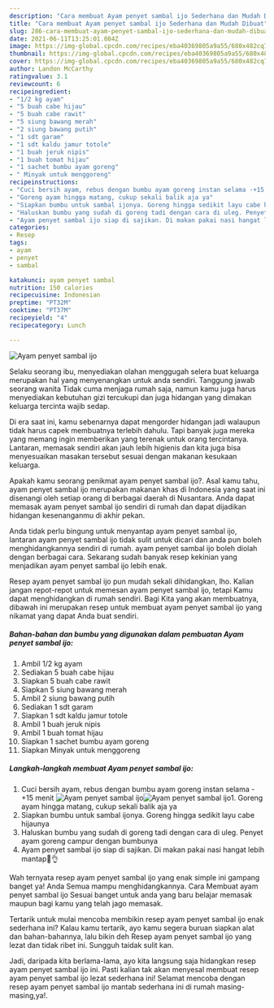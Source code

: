 ```yaml
---
description: "Cara membuat Ayam penyet sambal ijo Sederhana dan Mudah Dibuat"
title: "Cara membuat Ayam penyet sambal ijo Sederhana dan Mudah Dibuat"
slug: 286-cara-membuat-ayam-penyet-sambal-ijo-sederhana-dan-mudah-dibuat
date: 2021-06-11T13:25:01.084Z
image: https://img-global.cpcdn.com/recipes/eba40369805a9a55/680x482cq70/ayam-penyet-sambal-ijo-foto-resep-utama.jpg
thumbnail: https://img-global.cpcdn.com/recipes/eba40369805a9a55/680x482cq70/ayam-penyet-sambal-ijo-foto-resep-utama.jpg
cover: https://img-global.cpcdn.com/recipes/eba40369805a9a55/680x482cq70/ayam-penyet-sambal-ijo-foto-resep-utama.jpg
author: Landon McCarthy
ratingvalue: 3.1
reviewcount: 6
recipeingredient:
- "1/2 kg ayam"
- "5 buah cabe hijau"
- "5 buah cabe rawit"
- "5 siung bawang merah"
- "2 siung bawang putih"
- "1 sdt garam"
- "1 sdt kaldu jamur totole"
- "1 buah jeruk nipis"
- "1 buah tomat hijau"
- "1 sachet bumbu ayam goreng"
- " Minyak untuk menggoreng"
recipeinstructions:
- "Cuci bersih ayam, rebus dengan bumbu ayam goreng instan selama -+15 menit"
- "Goreng ayam hingga matang, cukup sekali balik aja ya"
- "Siapkan bumbu untuk sambal ijonya. Goreng hingga sedikit layu cabe hijaunya"
- "Haluskan bumbu yang sudah di goreng tadi dengan cara di uleg. Penyet ayam goreng campur dengan bumbunya"
- "Ayam penyet sambal ijo siap di sajikan. Di makan pakai nasi hangat lebih mantap🥰👌"
categories:
- Resep
tags:
- ayam
- penyet
- sambal

katakunci: ayam penyet sambal 
nutrition: 150 calories
recipecuisine: Indonesian
preptime: "PT32M"
cooktime: "PT37M"
recipeyield: "4"
recipecategory: Lunch

---
```



![Ayam penyet sambal ijo](https://img-global.cpcdn.com/recipes/eba40369805a9a55/680x482cq70/ayam-penyet-sambal-ijo-foto-resep-utama.jpg)

Selaku seorang ibu, menyediakan olahan menggugah selera buat keluarga merupakan hal yang menyenangkan untuk anda sendiri. Tanggung jawab seorang  wanita Tidak cuma menjaga rumah saja, namun kamu juga harus menyediakan kebutuhan gizi tercukupi dan juga hidangan yang dimakan keluarga tercinta wajib sedap.

Di era  saat ini, kamu sebenarnya dapat mengorder hidangan jadi walaupun tidak harus capek membuatnya terlebih dahulu. Tapi banyak juga mereka yang memang ingin memberikan yang terenak untuk orang tercintanya. Lantaran, memasak sendiri akan jauh lebih higienis dan kita juga bisa menyesuaikan masakan tersebut sesuai dengan makanan kesukaan keluarga. 



Apakah kamu seorang penikmat ayam penyet sambal ijo?. Asal kamu tahu, ayam penyet sambal ijo merupakan makanan khas di Indonesia yang saat ini disenangi oleh setiap orang di berbagai daerah di Nusantara. Anda dapat memasak ayam penyet sambal ijo sendiri di rumah dan dapat dijadikan hidangan kesenanganmu di akhir pekan.

Anda tidak perlu bingung untuk menyantap ayam penyet sambal ijo, lantaran ayam penyet sambal ijo tidak sulit untuk dicari dan anda pun boleh menghidangkannya sendiri di rumah. ayam penyet sambal ijo boleh diolah dengan berbagai cara. Sekarang sudah banyak resep kekinian yang menjadikan ayam penyet sambal ijo lebih enak.

Resep ayam penyet sambal ijo pun mudah sekali dihidangkan, lho. Kalian jangan repot-repot untuk memesan ayam penyet sambal ijo, tetapi Kamu dapat menghidangkan di rumah sendiri. Bagi Kita yang akan membuatnya, dibawah ini merupakan resep untuk membuat ayam penyet sambal ijo yang nikamat yang dapat Anda buat sendiri.

<!--inarticleads1-->

##### Bahan-bahan dan bumbu yang digunakan dalam pembuatan Ayam penyet sambal ijo:

1. Ambil 1/2 kg ayam
1. Sediakan 5 buah cabe hijau
1. Siapkan 5 buah cabe rawit
1. Siapkan 5 siung bawang merah
1. Ambil 2 siung bawang putih
1. Sediakan 1 sdt garam
1. Siapkan 1 sdt kaldu jamur totole
1. Ambil 1 buah jeruk nipis
1. Ambil 1 buah tomat hijau
1. Siapkan 1 sachet bumbu ayam goreng
1. Siapkan  Minyak untuk menggoreng




<!--inarticleads2-->

##### Langkah-langkah membuat Ayam penyet sambal ijo:

1. Cuci bersih ayam, rebus dengan bumbu ayam goreng instan selama -+15 menit
<img src="https://img-global.cpcdn.com/steps/8e412c6557b57778/160x128cq70/ayam-penyet-sambal-ijo-langkah-memasak-1-foto.jpg" alt="Ayam penyet sambal ijo"><img src="https://img-global.cpcdn.com/steps/0567bda9546efc98/160x128cq70/ayam-penyet-sambal-ijo-langkah-memasak-1-foto.jpg" alt="Ayam penyet sambal ijo">1. Goreng ayam hingga matang, cukup sekali balik aja ya
1. Siapkan bumbu untuk sambal ijonya. Goreng hingga sedikit layu cabe hijaunya
1. Haluskan bumbu yang sudah di goreng tadi dengan cara di uleg. Penyet ayam goreng campur dengan bumbunya
1. Ayam penyet sambal ijo siap di sajikan. Di makan pakai nasi hangat lebih mantap🥰👌




Wah ternyata resep ayam penyet sambal ijo yang enak simple ini gampang banget ya! Anda Semua mampu menghidangkannya. Cara Membuat ayam penyet sambal ijo Sesuai banget untuk anda yang baru belajar memasak maupun bagi kamu yang telah jago memasak.

Tertarik untuk mulai mencoba membikin resep ayam penyet sambal ijo enak sederhana ini? Kalau kamu tertarik, ayo kamu segera buruan siapkan alat dan bahan-bahannya, lalu bikin deh Resep ayam penyet sambal ijo yang lezat dan tidak ribet ini. Sungguh taidak sulit kan. 

Jadi, daripada kita berlama-lama, ayo kita langsung saja hidangkan resep ayam penyet sambal ijo ini. Pasti kalian tak akan menyesal membuat resep ayam penyet sambal ijo lezat sederhana ini! Selamat mencoba dengan resep ayam penyet sambal ijo mantab sederhana ini di rumah masing-masing,ya!.

